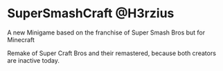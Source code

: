 # SuperSmashCraft @H3rzius
A new Minigame based on the franchise of Super Smash Bros but for Minecraft

Remake of Super Craft Bros and their remastered, because both creators are inactive today.
